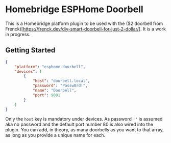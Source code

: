# Homebridge ESPHome Doorbell

This is a Homebridge platform plugin to be used with the ($2 doorbell from Frenck)[https://frenck.dev/diy-smart-doorbell-for-just-2-dollar/].
It is a work in progress.

## Getting Started

```json
{
    "platform": "esphome-doorbell",
    "devices": [
        {
            "host": "doorbell.local",
            "password": "Passw0rd!",
            "name": "Doorbell",
            "port": 9001
        }
    ]
}
```

Only the `host` key is mandatory under devices. As password `''` is assumed aka no password and the default
port number 80 is also wired into the plugin. You can add, in theory, as many doorbells as you want to
that array, as long as you provide a unique name for each.
